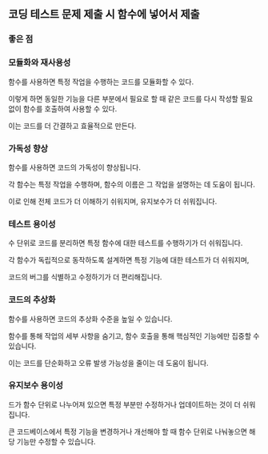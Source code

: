 ## 코딩 테스트 문제 제출 시 함수에 넣어서 제출

### 좋은 점

### 모듈화와 재사용성

함수를 사용하면 특정 작업을 수행하는 코드를 모듈화할 수 있다. 

이렇게 하면 동일한 기능을 다른 부분에서 필요로 할 때 같은 코드를 다시 작성할 필요 없이 함수를 호출하여 사용할 수 있다. 

이는 코드를 더 간결하고 효율적으로 만든다.

### 가독성 향상

함수를 사용하면 코드의 가독성이 향상됩니다.

각 함수는 특정 작업을 수행하며, 함수의 이름은 그 작업을 설명하는 데 도움이 됩니다. 

이로 인해 전체 코드가 더 이해하기 쉬워지며, 유지보수가 더 쉬워집니다.

### 테스트 용이성

수 단위로 코드를 분리하면 특정 함수에 대한 테스트를 수행하기가 더 쉬워집니다. 

각 함수가 독립적으로 동작하도록 설계하면 특정 기능에 대한 테스트가 더 쉬워지며, 

코드의 버그를 식별하고 수정하기가 더 편리해집니다.

### 코드의 추상화

 함수를 사용하면 코드의 추상화 수준을 높일 수 있습니다. 
 
 함수를 통해 작업의 세부 사항을 숨기고, 함수 호출을 통해 핵심적인 기능에만 집중할 수 있습니다. 
 
 이는 코드를 단순화하고 오류 발생 가능성을 줄이는 데 도움이 됩니다.

 ### 유지보수 용이성

 드가 함수 단위로 나누어져 있으면 특정 부분만 수정하거나 업데이트하는 것이 더 쉬워집니다. 
 
 큰 코드베이스에서 특정 기능을 변경하거나 개선해야 할 때 함수 단위로 나눠놓으면 해당 기능만 수정할 수 있습니다.